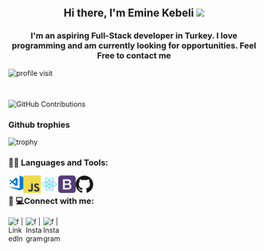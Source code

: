 <div style="text-align:center" align='center'>   
   
## Hi there, I'm Emine Kebeli <img src="https://media.giphy.com/media/hvRJCLFzcasrR4ia7z/giphy.gif" width="25px">
<!-- <div align='center'> -->
   
### I'm an aspiring Full-Stack developer in Turkey. I love programming and am currently looking for opportunities. Feel Free to contact me

</div>

![profile visit](https://komarev.com/ghpvc/?username=eminekbl)

<br />

![GitHub Contributions](https://github-readme-stats.vercel.app/api?username=eminekbl&show_icons=true&theme="onedark"&title_color=black&icon_color=black&text_color=white&bg_color=black)
   

### Github trophies
![trophy](https://github-profile-trophy.vercel.app/?username=eminekbl&theme=dark)
<br />

### :mage_man: Languages and Tools:
<!-- start tools and languages -->
<img align="left" alt="Visual Studio Code" width="30px" src="https://raw.githubusercontent.com/github/explore/80688e429a7d4ef2fca1e82350fe8e3517d3494d/topics/visual-studio-code/visual-studio-code.png" />
<img align="left" alt="JavaScript" width="35px"src="https://raw.githubusercontent.com/github/explore/80688e429a7d4ef2fca1e82350fe8e3517d3494d/topics/javascript/javascript.png"/>
<img align="left" alt="react" width="35px" src="https://raw.githubusercontent.com/github/explore/80688e429a7d4ef2fca1e82350fe8e3517d3494d/topics/react/react.png" />
<img align="left" alt="bootstrap" width="35px" src="https://raw.githubusercontent.com/github/explore/80688e429a7d4ef2fca1e82350fe8e3517d3494d/topics/bootstrap/bootstrap.png" />
<img align="left" alt="GitHub" width="35px" src="https://raw.githubusercontent.com/github/explore/78df643247d429f6cc873026c0622819ad797942/topics/github/github.png" />
<!-- start tools and languages -->
<br/>

### :woman: 💻Connect with me:

[<img align="left" alt="f | LinkedIn" width="35px" src="https://cdn.jsdelivr.net/npm/simple-icons@v3/icons/linkedin.svg" />](https://www.linkedin.com/in/eminekebeli/)
[<img align="left" alt="f | Instagram" width="35px" src="https://cdn.jsdelivr.net/npm/simple-icons@v3/icons/instagram.svg" />](https://www.instagram.com/kbl.emine/)
[<img align="left" alt="f | Instagram" width="35px" src="https://cdn.jsdelivr.net/npm/simple-icons@v3/icons/gmail.svg" />](mailto:kbl.emine@gmail.com?subject=[GitHub]%20Source%20Han%20Sans)

<br />
<br />


